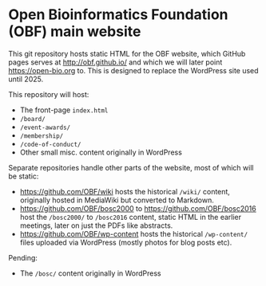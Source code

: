 Open Bioinformatics Foundation (OBF) main website
=================================================

This git repository hosts static HTML for the OBF website, which
GitHub pages serves at http://obf.github.io/ and which we will
later point https://open-bio.org to. This is designed to replace
the WordPress site used until 2025.

This repository will host:

* The front-page ``index.html``
* ``/board/``
* ``/event-awards/``
* ``/membership/``
* ``/code-of-conduct/``
* Other small misc. content originally in WordPress

Separate repositories handle other parts of the website, most of which
will be static:

* https://github.com/OBF/wiki hosts the historical ``/wiki/`` content,
  originally hosted in MediaWiki but converted to Markdown.
* https://github.com/OBF/bosc2000 to https://github.com/OBF/bosc2016
  host the ``/bosc2000/`` to ``/bosc2016`` content, static HTML in the
  earlier meetings, later on just the PDFs like abstracts.
* https://github.com/OBF/wp-content hosts the historical ``/wp-content/``
  files uploaded via WordPress (mostly photos for blog posts etc).

Pending:

* The ``/bosc/`` content originally in WordPress
